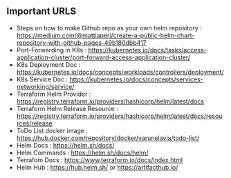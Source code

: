 ## Important URLS
- Steps on how to make Github repo as your own helm repository : https://medium.com/@mattiaperi/create-a-public-helm-chart-repository-with-github-pages-49b180dbb417
- Port-Forwarding in K8s : https://kubernetes.io/docs/tasks/access-application-cluster/port-forward-access-application-cluster/
- K8s Deployment Doc : https://kubernetes.io/docs/concepts/workloads/controllers/deployment/
- K8s Service Doc : https://kubernetes.io/docs/concepts/services-networking/service/
- Terraform Helm Provider : https://registry.terraform.io/providers/hashicorp/helm/latest/docs
- Terraform Helm Release Resource : https://registry.terraform.io/providers/hashicorp/helm/latest/docs/resources/release
- ToDo List docker image : https://hub.docker.com/repository/docker/varunelavia/todo-list/
- Helm Docs : https://helm.sh/docs/
- Helm Commands : https://helm.sh/docs/helm/
- Terrafom Docs : https://www.terraform.io/docs/index.html
- Helm Hub : https://hub.helm.sh/ or https://artifacthub.io/